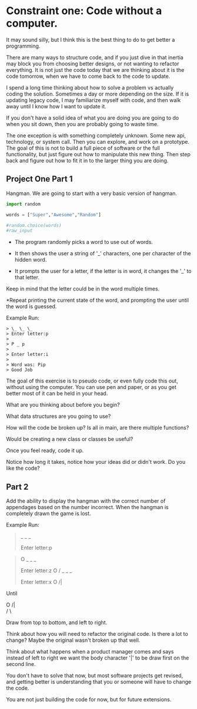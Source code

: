
# Constraint one: Code without a computer.

It may sound silly, but I think this is the best thing to do to get better a programming.

There are many ways to structure code, and if you just dive in that inertia may block you from choosing better designs, or not wanting to refactor everything. It is not just the code today that we are thinking about it is the code tomorrow, when we have to come back to the code to update.

I spend a long time thinking about how to solve a problem vs actually coding the solution. Sometimes a day or more depending on the size. If it is updating legacy code, I may familiarize myself with code, and then walk away until I know how I want to update it.

If you don't have a solid idea of what you are doing you are going to do when you sit down, then you are probably going to waste time.

The one exception is with something completely unknown. Some new api, technology, or system call. Then you can explore, and work on a prototype. The goal of this is not to build a full piece of software or the full functionality, but just figure out how to manipulate this new thing. Then step back and figure out how to fit it in to the larger thing you are doing.

## Project One Part 1

Hangman. We are going to start with a very basic version of hangman.


```python
import random

words = ["Super","Awesome","Random"]

#random.choice(words)
#raw_input

```

* The program randomly picks a word to use out of words.

* It then shows the user a string of '_' characters, one per character of the hidden word.

* It prompts the user for a letter, if the letter is in word, it changes the '_' to that letter.

Keep in mind that the letter could be in the word multiple times.

*Repeat printing the current state of the word, and prompting the user until the word is guessed.

Example Run:
```
> \_ \_ \_ 
> Enter letter:p
>
> P _ p
> 
> Enter letter:i
> 
> Word was: Pip 
> Good Job
```

The goal of this exercise is to pseudo code, or even fully code this out, without using the computer. You can use pen and paper, or as you get better most of it can be held in your head.

What are you thinking about before you begin?


What data structures are you going to use? 

How will the code be broken up? Is all in main, are there multiple functions? 

Would be creating a new class or classes be useful?

Once you feel ready, code it up.

Notice how long it takes, notice how your ideas did or didn't work. Do you like the code?


## Part 2

Add the ability to display the hangman with the correct number of appendages based on the number incorrect. When the hangman is completely drawn the game is lost.

Example Run:

>\_ \_ \_
> 
> Enter letter:p

> O
> \_ \_ \_
>
>Enter letter:z
> O
>/
>\_ \_ \_
>
>Enter letter:x
> O
>/|


Until

 O
/|\
/ \

Draw from top to bottom, and left to right.

Think about how you will need to refactor the original code. Is there a lot to change? Maybe the original wasn't broken up that well.

Think about what happens when a product manager comes and says instead of left to right we want the body character '|' to be draw first on the second line.

You don't have to solve that now, but most software projects get revised, and getting better is understanding that you or someone will have to change the code.

You are not just building the code for now, but for future extensions.
